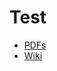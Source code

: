 # Test
- [PDFs](https://github.com/kokutaro/wikitest/wiki/pdfs/pdf.zip)
- [Wiki](https://github.com/kokutaro/wikitest/wiki)
